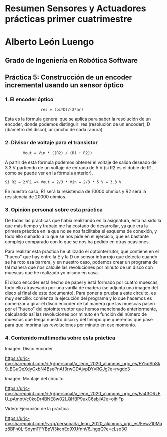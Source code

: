 # Resumen Sensores y Actuadores prácticas primer cuatrimestre

# Alberto León Luengo

## Grado de Ingeniería en Robótica Software

## Práctica 5: Construcción de un encoder incremental usando un sensor óptico

### 1. El encoder óptico

					res = (pi*D)/(2*ar)

Esta es la fórmula general que se aplica para saber la resolución de un encoder, donde podemos distinguir: res (resolución de un encoder), D (diámetro del disco), ar (ancho de cada ranura). 

### 2. Divisor de voltaje para el transistor

			Vout = Vin * ((R2) / (R1 + R2))
			
A partir de esta fórmula podemos obtener el voltaje de salida deseado de 3.3 V partiendo de un voltaje de entrada de 5 V (si R2 es el doble de R1, como se puede ver en la fórmula anterior).

	Si R2 = 2*R1 => Vout = 2/3 * Vin = 2/3 * 5 V = 3.3 V
	
En nuestro caso, R1 será la resistencia de 10000 ohmios y R2 será la resistencia de 20000 ohmios.

### 3. Opinión personal sobre esta práctica

De todas las prácticas que había realizando en la asignatura, ésta ha sido la que más tiempo y trabajo me ha costado de desarrollar, ya que era la primera práctica
en la que no se nos facilitaba el esquema de conexión, y todo ello sumado a lo que se nos pide en el ejercicio, que es bastante complejo comparado con lo que se nos ha 
pedido en otras ocasiones.

Para realizar esta práctica he utilizado el optointerrutor, que contiene en el "hueco" que hay entre la E y la D un sensor infrarrojo que detecta cuando se ha roto esa 
barrera, y en nuestro caso, podemos crear un programa de tal manera que nos calcule las revoluciones por minuto de un disco con muescas que he realizado yo mismo en casa.

El disco encoder está hecho de papel y está formado por cuatro muescas, todo ello atravesado por una varilla de madera (se adjunta una imagen del disco al final de este documento).
Para poner a prueba a este circuito, es muy sencillo: comienza la ejecución del programa y lo que hacemos es comenzar a girar el disco encoder de tal manera que las muescas
pasen por el "hueco" del optointerruptor que hemos mencionado anteriormente, calculando así las revoluciones por minuto en función del número de muescas que tenga nuestro
disco y del tiempo que queremos que pase para que imprima las revoluciones por minuto en ese momento.

### 4. Contenido multimedia sobre esta práctica

Imagen: Disco encoder

https://urjc-my.sharepoint.com/:i:/g/personal/a_leon_2020_alumnos_urjc_es/EY5dSbSk9_BGuQeXdyGxbN4BsePnAf3rwGDAjvpDYvRGJg?e=rvgdc3

Imagen: Montaje del circuito

https://urjc-my.sharepoint.com/:i:/g/personal/a_leon_2020_alumnos_urjc_es/Ea43ORzFU_pAmbtVc0koDr4BNE8w02I_QHBP9uxC6sbjiA?e=oihiFp

Vídeo: Ejecución de la práctica

https://urjc-my.sharepoint.com/:v:/g/personal/a_leon_2020_alumnos_urjc_es/Eewz10Maz8BFn0L-SdymTFYBpVl3kcnEc9XUfnhV6_hgqQ?e=cLso3O

